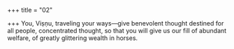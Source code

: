 +++
title = "02"

+++
You, Viṣṇu, traveling your ways—give benevolent thought destined for  all people, concentrated thought,
so that you will give us our fill of abundant welfare, of greatly glittering  wealth in horses.